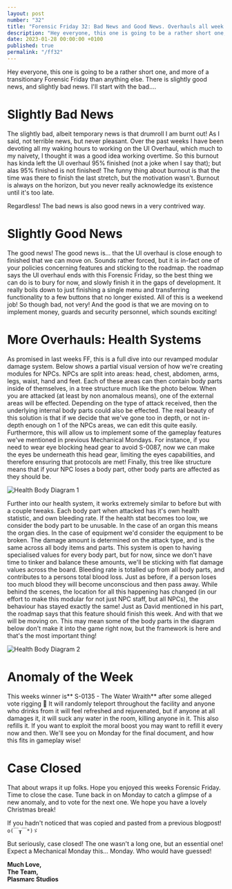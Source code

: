 ```yaml
---
layout: post
number: "32"
title: "Forensic Friday 32: Bad News and Good News. Overhauls all week round."
description: "Hey everyone, this one is going to be a rather short one, and more of a transitionary Forensic Friday than anything else. There is slightly good news, and slightly bad news. I'll start with the bad...."
date: 2023-01-28 00:00:00 +0100
published: true
permalink: "/ff32"
---
```


Hey everyone, this one is going to be a rather short one, and more of a transitionary Forensic Friday than anything else. There is slightly good news, and slightly bad news. I'll start with the bad....

# Slightly Bad News

The slightly bad, albeit temporary news is that drumroll I am burnt out! As I said, not terrible news, but never pleasant. Over the past weeks I have been devoting all my waking hours to working on the UI Overhaul, which much to my naivety, I thought it was a good idea working overtime. So this burnout has kinda left the UI overhaul 95% finished (not a joke when I say that); but alas 95% finished is not finished! The funny thing about burnout is that the time was there to finish the last stretch, but the motivation wasn't. Burnout is always on the horizon,  but you never really acknowledge its existence until it's too late.

Regardless! The bad news is also good news in a very contrived way.

# Slightly Good News

The good news! The good news is... that the UI overhaul is close enough to finished that we can move on. Sounds rather forced, but it is in-fact one of your policies concerning features and sticking to the roadmap. the roadmap says the UI overhaul ends with this Forensic Friday, so the best thing we can do is to bury for now, and slowly finish it in the gaps of development. It really boils down to just finishing a single menu and transferring functionality to a few buttons that no longer existed. All of this is a weekend job! So though bad, not very! And the good is that we are moving on to implement money, guards and security personnel, which sounds exciting!

# More Overhauls: Health Systems

As promised in last weeks FF, this is a full dive into our revamped modular damage system. Below shows a partial visual version of how we're creating modules for NPCs. NPCs are split into areas: head, chest, abdomen, arms, legs, waist, hand and feet. Each of these areas can then contain body parts inside of themselves, in a tree structure much like the photo below. When you are attacked (at least by non anomalous means), one of the external areas will be effected. Depending on the type of attack received, then the underlying internal body parts could also be effected. The real beauty of this solution is that if we decide that we've gone too in depth, or not in-depth enough on 1 of the NPCs areas, we can edit this quite easily. Furthermore, this will allow us to implement some of the gameplay features we've mentioned in previous Mechanical Mondays. For instance, if you need to wear eye blocking head gear to avoid S-0087, now we can make the eyes be underneath this head gear, limiting the eyes capabilities, and therefore ensuring that protocols are met! Finally, this tree like structure means that if your NPC loses a body part, other body parts are affected as they should be.

![Health Body Diagram 1](./forensic-friday-media/ff32/health1.png)

Further into our health system, it works extremely similar to before but with a couple tweaks. Each body part when attacked has it's own health statistic, and own bleeding rate. If the health stat becomes too low, we consider the body part to be unusable. In the case of an organ this means the organ dies. In the case of equipment we'd consider the equipment to be broken. The damage amount is determined on the attack type, and is the same across all body items and parts. This system is open to having specialised values for every body part, but for now, since we don't have time to tinker and balance these amounts, we'll be sticking with flat damage values across the board. Bleeding rate is totalled up from all body parts, and contributes to a persons total blood loss. Just as before, if a person loses too much blood they will become unconscious and then pass away. While behind the scenes, the location for all this happening has changed (in our effort to make this modular for not just NPC staff, but all NPCs), the behaviour has stayed exactly the same! 
Just as David mentioned in his part, the roadmap says that this feature should finish this week. And with that we will be moving on. This may mean some of the body parts in the diagram below don't make it into the game right now, but the framework is here and that's the most important thing!

![Health Body Diagram 2](./forensic-friday-media/ff32/health2.png)

# Anomaly of the Week

This weeks winner is** S-0135 - The Water Wraith** after some alleged vote rigging :eyes:  It will randomly teleport throughout the facility and anyone who drinks from it will feel refreshed and rejuvenated, but if anyone at all damages it, it will suck any water in the room, killing anyone in it. This also refills it. If you want to exploit the moral boost you may want to refill it every now and then. We'll see you on Monday for the final document, and how this fits in gameplay wise!

# Case Closed 

That about wraps it up folks. Hope you enjoyed this weeks Forensic Friday. Time to close the case. Tune back in on Monday to catch a glimpse of a new anomaly, and to vote for the next one. We hope you have a lovely Christmas break!

If you hadn't noticed that was copied and pasted from a previous blogpost! 
`o(￣┰￣*)ゞ`

But seriously, case closed! The one wasn't a long one, but an essential one! Expect a Mechanical Monday this... Monday. Who would have guessed!

**Much Love,**\
**The Team,**\
**Plasmarc Studios**
